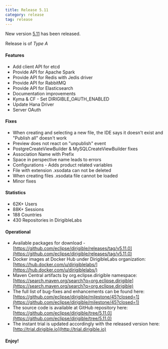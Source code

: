 ```yaml
---
title: Release 5.11
category: release
tag: release
---
```


New version [5.11](https://github.com/eclipse/dirigible/releases/tag/v5.11.0) has been released.

Release is of *Type A*

#### Features

* Add client API for etcd
* Provide API for Apache Spark
* Provide API for Redis with Jedis driver
* Provide API for RabbitMQ
* Provide API for Elasticsearch
* Documentation improvements
* Kyma & CF - Set DIRIGIBLE_OAUTH_ENABLED
* Update Hana Driver
* Server OAuth


#### Fixes

* When creating and selecting a new file, the IDE says it doesn't exist and "Publish all" doesn't work
* Preview does not react on "unpublish" event
* PostgreCreateViewBuilder & MySQLCreateViewBuilder fixes
* Association Name with Prefix
* Space in perspective name leads to errors
* Configurations - Adds product related variables
* File with extension .xsodata can not be deleted
* When creating files .xsodata file cannot be loaded
* Minor fixes


#### Statistics

* 62K+ Users
* 88K+ Sessions
* 188 Countries
* 430 Repositories in DirigibleLabs

#### Operational

* Available packages for download - [https://github.com/eclipse/dirigible/releases/tag/v5.11.0](https://github.com/eclipse/dirigible/releases/tag/v5.11.0)
* Docker images at Docker Hub under DirigibleLabs organization:	[https://hub.docker.com/u/dirigiblelabs/](https://hub.docker.com/u/dirigiblelabs/)
* Maven Central artifacts by org.eclipse.dirigible namespace: [https://search.maven.org/search?q=org.eclipse.dirigible](https://search.maven.org/search?q=org.eclipse.dirigible)
* The full list of bug-fixes and enhancements can be found here: [https://github.com/eclipse/dirigible/milestone/45?closed=1](https://github.com/eclipse/dirigible/milestone/45?closed=1)
* The source code is available at GitHub repository here: [https://github.com/eclipse/dirigible/tree/5.11.0](https://github.com/eclipse/dirigible/tree/5.11.0)
* The instant trial is updated accordingly with the released version here: [http://trial.dirigible.io](http://trial.dirigible.io)

#### Enjoy!
